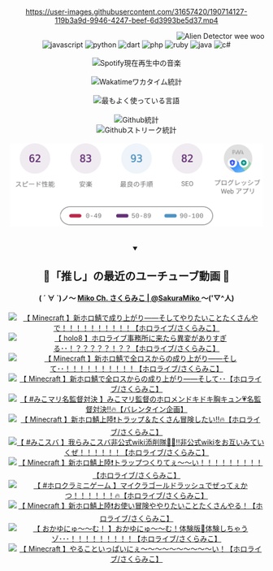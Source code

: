 <!-- START: HERO IMAGE GIF ////////// ////////// ////////// -->
<!-- <img src="@/../assets/img/gaming/ghost-of-tsushima.gif" width="100%"  alt="nellyXinwei's Hero Gif Image"/> -->
<!-- END: HERO IMAGE GIF ////////// ////////// ////////// -->

<div align="center" >  
  
<!-- START:ワンピース 第1015話「ルフィはRED ROCを使う」 -->
<https://user-images.githubusercontent.com/31657420/190714127-119b3a9d-9946-4247-beef-6d3993be5d37.mp4>
<!-- END:ワンピース 第1015話「ルフィはRED ROCを使う」 -->

<!-- START:VISITOR COUNTER -->
<div width="100%" align="right">
<img src="https://komarev.com/ghpvc/?username=nellyXinwei&label=🛸&color=grey&style=for-the-badge&labelcolor=ffffff" alt="Alien Detector wee woo"/>
</div>
<!-- END:VISITOR COUNTER -->

<!-- START: PROGRAMMING LANGUAGES -->
<!-- 色彩 Color Scheme:
#961E3A, #8A0D42, #5A0640, #4F265E, #2B355A, #3E759B, #CC4246,
#BB2649, #AD1052, #700750, #633075, #364270, #4E92C2, #FF5357
Sauce: https://www.webcreatorbox.com/inspiration/pantone-2023
-->

<img src="https://img.shields.io/badge/javascript%20-%23BB2649.svg?&style=for-the-badge&logo=javascript&logoColor=white&labelColor=961E3A" alt="javascript"/>
<img src="https://img.shields.io/badge/python%20-%23AD1052.svg?&style=for-the-badge&logo=python&logoColor=white&labelColor=8A0D42" alt="python" />
<img src="https://img.shields.io/badge/dart%20-%23700750.svg?&style=for-the-badge&logo=dart&logoColor=white&labelColor=5A0640" alt="dart"/>
<img src="https://img.shields.io/badge/php%20-%23633075.svg?&style=for-the-badge&logo=php&logoColor=white&labelColor=4F265E" alt="php"/>
<img src="https://img.shields.io/badge/ruby%20-%23364270.svg?&style=for-the-badge&logo=ruby&logoColor=white&labelColor=2B355A" alt="ruby"/>
<img src="https://img.shields.io/badge/java%20-%234E92C2.svg?&style=for-the-badge&logo=openjdk&logoColor=white&labelColor=3E759B" alt="java"/>
<img src="https://img.shields.io/badge/c%23-%23FF5357.svg?style=for-the-badge&logo=c-sharp&logoColor=white&labelColor=CC4246" alt="c#"/>  
<!-- END: PROGRAMMING LANGUAGES -->

<br>
<br>

<!-- START: MUSIC STATUS -->
  <!-- <a href="https://newojima-gsrs-20220114.vercel.app/api/now-playing?open">
    <img src="https://newojima-gsrs-20220114.vercel.app/api/now-playing" alt="Spotify現在再生中の音楽">
  </a> -->
  <img src="https://newojima-grss-20230114.vercel.app/api/spotify?border_color=transparent" alt="Spotify現在再生中の音楽" width="280px">
<!-- END: MUSIC STATUS -->

<br>
<br>

<!-- START: GITHUB STATUS -->
<!-- 色彩 Color Scheme:  #BB2649, #AD1052, #700750, #633075 -->
<img align="center" src="https://newojima-grs-20230109.vercel.app/api/wakatime?username=newojima&layout=compact&langs_count=10&locale=ja&hide_title=false&title_color=fff&hide_border=true&text_color=fff&bg_color=BB2649,BB2649,633075,633075&hide=other,css,html,bash,xml,git%20config,makefile,properties,yaml,markdown,text,json,jsx" alt="Wakatimeワカタイム統計" width="500px"/>

<br>
<br>

<!-- 色彩 Color Scheme:  #633075, #364270, #4E92C2 -->
  <img align="center" src="https://newojima-grs-20230109.vercel.app/api/top-langs?username=newojima&layout=compact&text_color=fff&icon_color=fff&hide_border=true&&locale=ja&hide_title=false&title_color=fff&include_all_commits=true&card_width=445&langs_count=11&hide=c%23,powershell,shaderlab,hlsl,makefile,jupyter%20notebook,python,html,css,shell,batchfile,less,liquid,hack,scss&bg_color=4F265E,633075,4E92C2" alt="最もよく使っている言語" width="500px"/>

<br>
<br>

<!-- 色彩 Color Scheme:  #4E92C2, #FF5357 -->
  <img align="center" src="https://newojima-grs-20230109.vercel.app/api?username=newojima&rank_icon=github&show_icons=true&&locale=ja&title_color=fff&text_color=fff&icon_color=fff&hide_border=true&hide_title=false&count_private=true&include_all_commits=true&card_width=495&disable_animations=true&bg_color=4E92C2,4E92C2,FF5357" alt="Github統計" width="500px"/>

<br>

<img align="center" src="https://streak-stats.demolab.com?user=newojima&theme=dark&hide_border=true&locale=ja&ring=BB2649&stroke=222222&background=151515&sideLabels=BB2649&currStreakLabel=ffffff&border=BB2649&fire=FF5357&currStreakNum=ffffff&sideNums=FF5357&dates=ffffff" alt="Githubストリーク統計" width="500px"/>

<br>
<br>

  <img align="center" width="500px" src="@/../assets/img/page-insights.svg" alt="Githubページの洞察"/>
  
</div>
<!-- END: GITHUB STATUS -->

<br>
<br>

<div align="center">
<details open>
  <summary>

  </summary>

  <h2 align="center">🌸「推し」の最近のユーチューブ動画 🌸</h2>
  <h4>
  ( ´ ∀ `)ノ～ 
  <a href="https://www.youtube.com/@SakuraMiko">Miko Ch. さくらみこ | @SakuraMiko
  </a>
   ～('▽^人)
  </h4>

  <!-- BEGIN YOUTUBE-CARDS -->
<a href="https://www.youtube.com/watch?v=wlxwwCn9gxE"><img src="https://ytcards.demolab.com/?id=wlxwwCn9gxE&title=%E3%80%90+Minecraft+%E3%80%91%E6%96%B0%E3%83%9B%E3%83%AD%E9%AF%96%E3%81%A7%E6%88%90%E3%82%8A%E4%B8%8A%E3%81%8C%E3%82%8A%E2%80%95%E2%80%95%E3%81%9D%E3%81%97%E3%81%A6%E3%82%84%E3%82%8A%E3%81%9F%E3%81%84%E3%81%93%E3%81%A8%E3%81%9F%E3%81%8F%E3%81%95%E3%82%93%E3%82%84%E3%81%A7%EF%BC%81%EF%BC%81%EF%BC%81%EF%BC%81%EF%BC%81%EF%BC%81%EF%BC%81%EF%BC%81%EF%BC%81%EF%BC%81%E3%80%90%E3%83%9B%E3%83%AD%E3%83%A9%E3%82%A4%E3%83%96%2F%E3%81%95%E3%81%8F%E3%82%89%E3%81%BF%E3%81%93%E3%80%91&lang=ja&timestamp=1739870370&background_color=%230d1117&title_color=%23ffffff&stats_color=%23dedede&max_title_lines=1&width=187&border_radius=5&duration=0" alt="【 Minecraft 】新ホロ鯖で成り上がり――そしてやりたいことたくさんやで！！！！！！！！！！【ホロライブ/さくらみこ】" title="【 Minecraft 】新ホロ鯖で成り上がり――そしてやりたいことたくさんやで！！！！！！！！！！【ホロライブ/さくらみこ】"></a>
<a href="https://www.youtube.com/watch?v=5FF_CNhj42A"><img src="https://ytcards.demolab.com/?id=5FF_CNhj42A&title=%E3%80%90+holo8+%E3%80%91%E3%83%9B%E3%83%AD%E3%83%A9%E3%82%A4%E3%83%96%E4%BA%8B%E5%8B%99%E6%89%80%E3%81%AB%E6%9D%A5%E3%81%9F%E3%82%89%E7%95%B0%E5%A4%89%E3%81%8C%E3%81%82%E3%82%8A%E3%81%99%E3%81%8E%E3%82%8B%EF%BD%A5%EF%BD%A5%EF%BC%81%EF%BC%9F%EF%BC%9F%EF%BC%9F%EF%BC%9F%EF%BC%9F%EF%BC%81%EF%BC%9F%EF%BC%9F%E3%80%90%E3%83%9B%E3%83%AD%E3%83%A9%E3%82%A4%E3%83%96%2F%E3%81%95%E3%81%8F%E3%82%89%E3%81%BF%E3%81%93%E3%80%91&lang=ja&timestamp=1739815131&background_color=%230d1117&title_color=%23ffffff&stats_color=%23dedede&max_title_lines=1&width=187&border_radius=5&duration=16713" alt="【 holo8 】ホロライブ事務所に来たら異変がありすぎる･･！？？？？？！？？【ホロライブ/さくらみこ】" title="【 holo8 】ホロライブ事務所に来たら異変がありすぎる･･！？？？？？！？？【ホロライブ/さくらみこ】"></a>
<a href="https://www.youtube.com/watch?v=gkC1hcVgdPE"><img src="https://ytcards.demolab.com/?id=gkC1hcVgdPE&title=%E3%80%90+Minecraft+%E3%80%91%E6%96%B0%E3%83%9B%E3%83%AD%E9%AF%96%E3%81%A7%E5%85%A8%E3%83%AD%E3%82%B9%E3%81%8B%E3%82%89%E3%81%AE%E6%88%90%E3%82%8A%E4%B8%8A%E3%81%8C%E3%82%8A%E2%80%95%E2%80%95%E3%81%9D%E3%81%97%E3%81%A6%EF%BD%A5%EF%BD%A5%EF%BC%81%EF%BC%81%EF%BC%81%EF%BC%81%EF%BC%81%EF%BC%81%EF%BC%81%EF%BC%81%EF%BC%81%EF%BC%81%E3%80%90%E3%83%9B%E3%83%AD%E3%83%A9%E3%82%A4%E3%83%96%2F%E3%81%95%E3%81%8F%E3%82%89%E3%81%BF%E3%81%93%E3%80%91&lang=ja&timestamp=1739729329&background_color=%230d1117&title_color=%23ffffff&stats_color=%23dedede&max_title_lines=1&width=187&border_radius=5&duration=40134" alt="【 Minecraft 】新ホロ鯖で全ロスからの成り上がり――そして･･！！！！！！！！！！【ホロライブ/さくらみこ】" title="【 Minecraft 】新ホロ鯖で全ロスからの成り上がり――そして･･！！！！！！！！！！【ホロライブ/さくらみこ】"></a>
<a href="https://www.youtube.com/watch?v=mKRc85oLhhM"><img src="https://ytcards.demolab.com/?id=mKRc85oLhhM&title=%E3%80%90+Minecraft+%E3%80%91%E6%96%B0%E3%83%9B%E3%83%AD%E9%AF%96%E3%81%A7%E5%85%A8%E3%83%AD%E3%82%B9%E3%81%8B%E3%82%89%E3%81%AE%E6%88%90%E3%82%8A%E4%B8%8A%E3%81%8C%E3%82%8A%E2%80%95%E2%80%95%E3%81%9D%E3%81%97%E3%81%A6%EF%BD%A5%EF%BD%A5%E3%80%90%E3%83%9B%E3%83%AD%E3%83%A9%E3%82%A4%E3%83%96%2F%E3%81%95%E3%81%8F%E3%82%89%E3%81%BF%E3%81%93%E3%80%91&lang=ja&timestamp=1739658345&background_color=%230d1117&title_color=%23ffffff&stats_color=%23dedede&max_title_lines=1&width=187&border_radius=5&duration=42668" alt="【 Minecraft 】新ホロ鯖で全ロスからの成り上がり――そして･･【ホロライブ/さくらみこ】" title="【 Minecraft 】新ホロ鯖で全ロスからの成り上がり――そして･･【ホロライブ/さくらみこ】"></a>
<a href="https://www.youtube.com/watch?v=nFkxcwV7PjE"><img src="https://ytcards.demolab.com/?id=nFkxcwV7PjE&title=%E3%80%90+%23%E3%81%BF%E3%81%93%E3%83%9E%E3%83%AA%E5%90%8D%E7%9B%A3%E7%9D%A3%E5%AF%BE%E6%B1%BA+%E3%80%91%E3%81%BF%E3%81%93%E3%83%9E%E3%83%AA%E7%9B%A3%E7%9D%A3%E3%81%AE%E3%83%9B%E3%83%AD%E3%83%A1%E3%83%B3%E3%83%89%E3%82%AD%E3%83%89%E3%82%AD%E8%83%B8%E3%82%AD%E3%83%A5%E3%83%B3%F0%9F%92%97%E5%90%8D%E7%9B%A3%E7%9D%A3%E5%AF%BE%E6%B1%BA%E2%80%BC%F0%9F%94%A5%E3%80%90%E3%83%90%E3%83%AC%E3%83%B3%E3%82%BF%E3%82%A4%E3%83%B3%E4%BC%81%E7%94%BB%E3%80%91&lang=ja&timestamp=1739540126&background_color=%230d1117&title_color=%23ffffff&stats_color=%23dedede&max_title_lines=1&width=187&border_radius=5&duration=5082" alt="【 #みこマリ名監督対決 】みこマリ監督のホロメンドキドキ胸キュン💗名監督対決‼🔥【バレンタイン企画】" title="【 #みこマリ名監督対決 】みこマリ監督のホロメンドキドキ胸キュン💗名監督対決‼🔥【バレンタイン企画】"></a>
<a href="https://www.youtube.com/watch?v=7lTPeGv324Q"><img src="https://ytcards.demolab.com/?id=7lTPeGv324Q&title=%E3%80%90+Minecraft+%E3%80%91%E6%96%B0%E3%83%9B%E3%83%AD%E9%AF%96%E4%B8%8A%E9%99%B8%E2%9D%97%EF%B8%8F%E3%83%88%E3%83%A9%E3%83%83%E3%83%97%EF%BC%86%E3%81%9F%E3%81%8F%E3%81%95%E3%82%93%E5%86%92%E9%99%BA%E3%81%97%E3%81%9F%E3%81%84%E2%80%BC%F0%9F%94%A5%E3%80%90%E3%83%9B%E3%83%AD%E3%83%A9%E3%82%A4%E3%83%96%2F%E3%81%95%E3%81%8F%E3%82%89%E3%81%BF%E3%81%93%E3%80%91&lang=ja&timestamp=1739370373&background_color=%230d1117&title_color=%23ffffff&stats_color=%23dedede&max_title_lines=1&width=187&border_radius=5&duration=14568" alt="【 Minecraft 】新ホロ鯖上陸❗️トラップ＆たくさん冒険したい‼🔥【ホロライブ/さくらみこ】" title="【 Minecraft 】新ホロ鯖上陸❗️トラップ＆たくさん冒険したい‼🔥【ホロライブ/さくらみこ】"></a>
<a href="https://www.youtube.com/watch?v=1AcId5Yja10"><img src="https://ytcards.demolab.com/?id=1AcId5Yja10&title=%E3%80%90+%23%E3%81%BF%E3%81%93%E3%82%B9%E3%83%90+%E3%80%91%E6%88%91%E3%82%89%E3%81%BF%E3%81%93%E3%82%B9%E3%83%90%E9%9D%9E%E5%85%AC%E5%BC%8Fwiki%E6%B7%BB%E5%89%8A%E9%9A%8A%F0%9F%94%8E%F0%9F%9A%A8%E2%80%BC%E9%9D%9E%E5%85%AC%E5%BC%8Fwiki%E3%82%92%E3%81%8A%E4%BA%92%E3%81%84%E3%81%BF%E3%81%A6%E3%81%84%E3%81%8F%E3%81%9C%EF%BC%81%EF%BC%81%EF%BC%81%EF%BC%81%EF%BC%81%EF%BC%81%E3%80%90%E3%83%9B%E3%83%AD%E3%83%A9%E3%82%A4%E3%83%96%2F%E3%81%95%E3%81%8F%E3%82%89%E3%81%BF%E3%81%93%E3%80%91&lang=ja&timestamp=1739285004&background_color=%230d1117&title_color=%23ffffff&stats_color=%23dedede&max_title_lines=1&width=187&border_radius=5&duration=5558" alt="【 #みこスバ 】我らみこスバ非公式wiki添削隊🔎🚨‼非公式wikiをお互いみていくぜ！！！！！！【ホロライブ/さくらみこ】" title="【 #みこスバ 】我らみこスバ非公式wiki添削隊🔎🚨‼非公式wikiをお互いみていくぜ！！！！！！【ホロライブ/さくらみこ】"></a>
<a href="https://www.youtube.com/watch?v=xxHUCjv1L6o"><img src="https://ytcards.demolab.com/?id=xxHUCjv1L6o&title=%E3%80%90+Minecraft+%E3%80%91%E6%96%B0%E3%83%9B%E3%83%AD%E9%AF%96%E4%B8%8A%E9%99%B8%E2%9D%97%EF%B8%8F%E3%83%88%E3%83%A9%E3%83%83%E3%83%97%E3%81%A4%E3%81%8F%E3%82%8A%E3%81%A6%E3%81%87%EF%BD%9E%EF%BD%9E%E3%81%84%EF%BC%81%EF%BC%81%EF%BC%81%EF%BC%81%EF%BC%81%EF%BC%81%EF%BC%81%EF%BC%81%EF%BC%81%E3%80%90%E3%83%9B%E3%83%AD%E3%83%A9%E3%82%A4%E3%83%96%2F%E3%81%95%E3%81%8F%E3%82%89%E3%81%BF%E3%81%93%E3%80%91&lang=ja&timestamp=1739216448&background_color=%230d1117&title_color=%23ffffff&stats_color=%23dedede&max_title_lines=1&width=187&border_radius=5&duration=21177" alt="【 Minecraft 】新ホロ鯖上陸❗️トラップつくりてぇ～～い！！！！！！！！！【ホロライブ/さくらみこ】" title="【 Minecraft 】新ホロ鯖上陸❗️トラップつくりてぇ～～い！！！！！！！！！【ホロライブ/さくらみこ】"></a>
<a href="https://www.youtube.com/watch?v=SPwbcnMebE4"><img src="https://ytcards.demolab.com/?id=SPwbcnMebE4&title=%E3%80%90+%23%E3%83%9B%E3%83%AD%E3%82%AF%E3%83%A9%E3%83%9F%E3%83%8B%E3%82%B2%E3%83%BC%E3%83%A0+%E3%80%91%E3%83%9E%E3%82%A4%E3%82%AF%E3%83%A9%E3%82%B4%E3%83%BC%E3%83%AB%E3%83%89%E3%83%A9%E3%83%83%E3%82%B7%E3%83%A5%E3%81%A7%E3%81%9C%E3%81%A3%E3%81%A6%E3%81%87%E3%81%8B%E3%81%A4%EF%BC%81%EF%BC%81%EF%BC%81%EF%BC%81%EF%BC%81%EF%BC%81%F0%9F%94%A5%E3%80%90%E3%83%9B%E3%83%AD%E3%83%A9%E3%82%A4%E3%83%96%2F%E3%81%95%E3%81%8F%E3%82%89%E3%81%BF%E3%81%93%E3%80%91&lang=ja&timestamp=1739193344&background_color=%230d1117&title_color=%23ffffff&stats_color=%23dedede&max_title_lines=1&width=187&border_radius=5&duration=3776" alt="【 #ホロクラミニゲーム 】マイクラゴールドラッシュでぜってぇかつ！！！！！！🔥【ホロライブ/さくらみこ】" title="【 #ホロクラミニゲーム 】マイクラゴールドラッシュでぜってぇかつ！！！！！！🔥【ホロライブ/さくらみこ】"></a>
<a href="https://www.youtube.com/watch?v=DxH3iAPeZHk"><img src="https://ytcards.demolab.com/?id=DxH3iAPeZHk&title=%E3%80%90+Minecraft+%E3%80%91%E6%96%B0%E3%83%9B%E3%83%AD%E9%AF%96%E4%B8%8A%E9%99%B8%E2%9D%97%EF%B8%8F%E3%81%8A%E4%BD%BF%E3%81%84%E5%86%92%E9%99%BA%E3%82%84%E3%82%84%E3%82%8A%E3%81%9F%E3%81%84%E3%81%93%E3%81%A8%E3%81%9F%E3%81%8F%E3%81%95%E3%82%93%E3%82%84%E3%82%8B%EF%BC%81%E3%80%90%E3%83%9B%E3%83%AD%E3%83%A9%E3%82%A4%E3%83%96%2F%E3%81%95%E3%81%8F%E3%82%89%E3%81%BF%E3%81%93%E3%80%91&lang=ja&timestamp=1739132037&background_color=%230d1117&title_color=%23ffffff&stats_color=%23dedede&max_title_lines=1&width=187&border_radius=5&duration=26376" alt="【 Minecraft 】新ホロ鯖上陸❗️お使い冒険ややりたいことたくさんやる！【ホロライブ/さくらみこ】" title="【 Minecraft 】新ホロ鯖上陸❗️お使い冒険ややりたいことたくさんやる！【ホロライブ/さくらみこ】"></a>
<a href="https://www.youtube.com/watch?v=j63n-JZgRe8"><img src="https://ytcards.demolab.com/?id=j63n-JZgRe8&title=%E3%80%90+%E3%81%8A%E3%81%8B%E3%82%86%E3%81%AB%E3%82%85%EF%BD%9E%EF%BD%9E%E3%82%80%EF%BC%81+%E3%80%91%E3%81%8A%E3%81%8B%E3%82%86%E3%81%AB%E3%82%85%EF%BD%9E%EF%BD%9E%E3%82%80%EF%BC%81%E4%BD%93%E9%A8%93%E7%89%88%F0%9F%92%9C%E4%BD%93%E9%A8%93%E3%81%97%E3%81%A1%E3%82%83%E3%81%86%E3%82%BE%EF%BD%A5%EF%BD%A5%EF%BD%A5%EF%BC%81%EF%BC%81%EF%BC%81%EF%BC%81%EF%BC%81%EF%BC%81%EF%BC%81%EF%BC%81%EF%BC%81%E3%80%90%E3%83%9B%E3%83%AD%E3%83%A9%E3%82%A4%E3%83%96%2F%E3%81%95%E3%81%8F%E3%82%89%E3%81%BF%E3%81%93%E3%80%91&lang=ja&timestamp=1739028842&background_color=%230d1117&title_color=%23ffffff&stats_color=%23dedede&max_title_lines=1&width=187&border_radius=5&duration=18711" alt="【 おかゆにゅ～～む！ 】おかゆにゅ～～む！体験版💜体験しちゃうゾ･･･！！！！！！！！！【ホロライブ/さくらみこ】" title="【 おかゆにゅ～～む！ 】おかゆにゅ～～む！体験版💜体験しちゃうゾ･･･！！！！！！！！！【ホロライブ/さくらみこ】"></a>
<a href="https://www.youtube.com/watch?v=LvZKZFm_7QE"><img src="https://ytcards.demolab.com/?id=LvZKZFm_7QE&title=%E3%80%90+Minecraft+%E3%80%91%E3%82%84%E3%82%8B%E3%81%93%E3%81%A8%E3%81%84%E3%81%A3%E3%81%B1%E3%81%84%E3%81%AB%E3%81%87%EF%BD%9E%EF%BD%9E%EF%BD%9E%EF%BD%9E%EF%BD%9E%EF%BD%9E%EF%BD%9E%EF%BD%9E%EF%BD%9E%EF%BD%9E%E3%81%84%EF%BC%81%E3%80%90%E3%83%9B%E3%83%AD%E3%83%A9%E3%82%A4%E3%83%96%2F%E3%81%95%E3%81%8F%E3%82%89%E3%81%BF%E3%81%93%E3%80%91&lang=ja&timestamp=1738953241&background_color=%230d1117&title_color=%23ffffff&stats_color=%23dedede&max_title_lines=1&width=187&border_radius=5&duration=18071" alt="【 Minecraft 】やることいっぱいにぇ～～～～～～～～～～い！【ホロライブ/さくらみこ】" title="【 Minecraft 】やることいっぱいにぇ～～～～～～～～～～い！【ホロライブ/さくらみこ】"></a>
<!-- END YOUTUBE-CARDS -->

</div>
  
</details>
